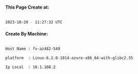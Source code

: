 
   
#### This Page Create at:

```bash

2023-10-20 - 11:27:32 UTC

```

#### Create By Machine:

```bash

Host Name : fv-az482-549

platform  : Linux-6.2.0-1014-azure-x86_64-with-glibc2.35

Ip Local  : 10.1.108.2

```

